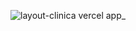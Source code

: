 ![layout-clinica vercel app_](https://github.com/oisouguilherme/LayoutClinica/assets/108905023/691feb37-f5fc-4be5-8f88-14821bc42d88)

